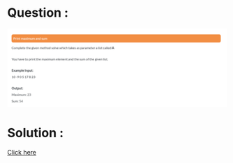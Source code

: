 # Question :
![print maximum and sum](https://github.com/prabhu30/coding/blob/main/Edyst/Python%20-%20Intro%20to%20Advanced/75_print%20maximum%20and%20sum/image.png)

# Solution :
[Click here](https://github.com/prabhu30/coding/blob/main/Edyst/Python%20-%20Intro%20to%20Advanced/75_print%20maximum%20and%20sum/solution.py)
